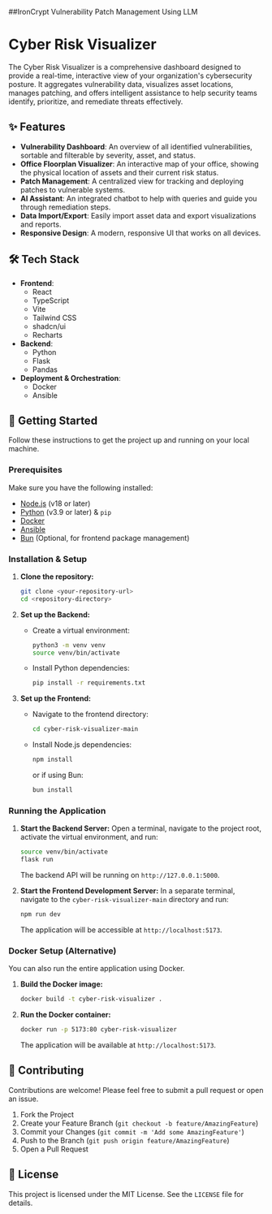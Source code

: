 ##IronCrypt Vulnerability Patch Management Using LLM

# Cyber Risk Visualizer


The Cyber Risk Visualizer is a comprehensive dashboard designed to provide a real-time, interactive view of your organization's cybersecurity posture. It aggregates vulnerability data, visualizes asset locations, manages patching, and offers intelligent assistance to help security teams identify, prioritize, and remediate threats effectively.

## ✨ Features

*   **Vulnerability Dashboard**: An overview of all identified vulnerabilities, sortable and filterable by severity, asset, and status.
*   **Office Floorplan Visualizer**: An interactive map of your office, showing the physical location of assets and their current risk status.
*   **Patch Management**: A centralized view for tracking and deploying patches to vulnerable systems.
*   **AI Assistant**: An integrated chatbot to help with queries and guide you through remediation steps.
*   **Data Import/Export**: Easily import asset data and export visualizations and reports.
*   **Responsive Design**: A modern, responsive UI that works on all devices.

## 🛠️ Tech Stack

*   **Frontend**:
    *   React
    *   TypeScript
    *   Vite
    *   Tailwind CSS
    *   shadcn/ui
    *   Recharts
*   **Backend**:
    *   Python
    *   Flask
    *   Pandas
*   **Deployment & Orchestration**:
    *   Docker
    *   Ansible

## 🚀 Getting Started

Follow these instructions to get the project up and running on your local machine.

### Prerequisites

Make sure you have the following installed:

*   [Node.js](https://nodejs.org/) (v18 or later)
*   [Python](https://www.python.org/) (v3.9 or later) & `pip`
*   [Docker](https://www.docker.com/get-started)
*   [Ansible](https://docs.ansible.com/ansible/latest/installation_guide/intro_installation.html)
*   [Bun](https://bun.sh/) (Optional, for frontend package management)

### Installation & Setup

1.  **Clone the repository:**
    ```bash
    git clone <your-repository-url>
    cd <repository-directory>
    ```

2.  **Set up the Backend:**

    *   Create a virtual environment:
        ```bash
        python3 -m venv venv
        source venv/bin/activate
        ```
    *   Install Python dependencies:
        ```bash
        pip install -r requirements.txt
        ```

3.  **Set up the Frontend:**

    *   Navigate to the frontend directory:
        ```bash
        cd cyber-risk-visualizer-main
        ```
    *   Install Node.js dependencies:
        ```bash
        npm install
        ```
        or if using Bun:
        ```bash
        bun install
        ```

### Running the Application

1.  **Start the Backend Server:**
    Open a terminal, navigate to the project root, activate the virtual environment, and run:
    ```bash
    source venv/bin/activate
    flask run
    ```
    The backend API will be running on `http://127.0.0.1:5000`.

2.  **Start the Frontend Development Server:**
    In a separate terminal, navigate to the `cyber-risk-visualizer-main` directory and run:
    ```bash
    npm run dev
    ```
    The application will be accessible at `http://localhost:5173`.

### Docker Setup (Alternative)

You can also run the entire application using Docker.

1.  **Build the Docker image:**
    ```bash
    docker build -t cyber-risk-visualizer .
    ```

2.  **Run the Docker container:**
    ```bash
    docker run -p 5173:80 cyber-risk-visualizer
    ```
    The application will be available at `http://localhost:5173`.

## 🤝 Contributing

Contributions are welcome! Please feel free to submit a pull request or open an issue.

1.  Fork the Project
2.  Create your Feature Branch (`git checkout -b feature/AmazingFeature`)
3.  Commit your Changes (`git commit -m 'Add some AmazingFeature'`)
4.  Push to the Branch (`git push origin feature/AmazingFeature`)
5.  Open a Pull Request

## 📄 License

This project is licensed under the MIT License. See the `LICENSE` file for details.
